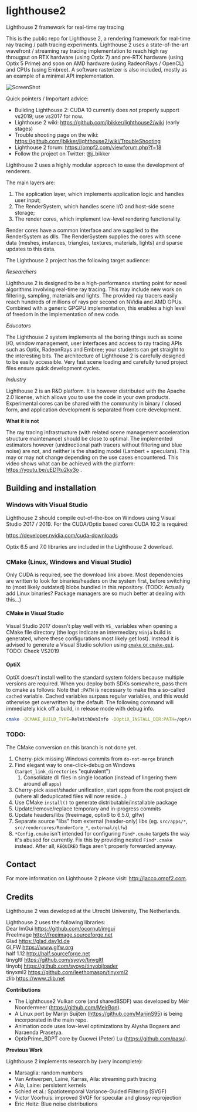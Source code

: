 # lighthouse2
Lighthouse 2 framework for real-time ray tracing

This is the public repo for Lighthouse 2, a rendering framework for real-time ray tracing / path tracing experiments.
Lighthouse 2 uses a state-of-the-art wavefront / streaming ray tracing implementation to reach high ray througput on RTX hardware
(using Optix 7) and pre-RTX hardware (using Optix 5 Prime) and soon on AMD hardware (using RadeonRays / OpenCL) and CPUs (using Embree).
A software rasterizer is also included, mostly as an example of a minimal API implementation.

![ScreenShot](/screenshots/lighthouse_cobra.png)

Quick pointers / Important advice:

* Building Lighthouse 2: CUDA 10 currently does *not* properly support vs2019; use vs2017 for now.
* Lighthouse 2 wiki: https://github.com/jbikker/lighthouse2/wiki (early stages)
* Trouble shooting page on the wiki: https://github.com/jbikker/lighthouse2/wiki/TroubleShooting
* Lighthouse 2 forum: https://ompf2.com/viewforum.php?f=18
* Follow the project on Twitter: @j_bikker

Lighthouse 2 uses a highly modular approach to ease the development of renderers.

The main layers are:

1. The application layer, which implements application logic and handles user input;
2. The RenderSystem, which handles scene I/O and host-side scene storage;
3. The render cores, which implement low-level rendering functionality.

Render cores have a common interface and are supplied to the RenderSystem as dlls. The RenderSystem supplies the cores with scene data
(meshes, instances, triangles, textures, materials, lights) and sparse updates to this data.

The Lighthouse 2 project has the following target audience:

*Researchers*

Lighthouse 2 is designed to be a high-performance starting point for novel algorithms involving real-time ray tracing. This may include
new work on filtering, sampling, materials and lights. The provided ray tracers easily reach hundreds of millions of rays per second
on NVidia and AMD GPUs. Combined with a generic GPGPU implementation, this enables a high level of freedom in the implementation of
new code.

*Educators*

The Lighthouse 2 system implements all the boring things such as scene I/O, window management, user interfaces and access to ray tracing
APIs such as Optix, RadeonRays and Embree; your students can get straight to the interesting bits. The architecture of Lighthouse 2 is
carefully designed to be easily accessible. Very fast scene loading and carefully tuned project files ensure quick development cycles.

*Industry*

Lighthouse 2 is an R&D platform. It is however distributed with the Apache 2.0 license, which allows you to use the code in your
own products. Experimental cores can be shared with the community in binary / closed form, and application development is separated
from core development.

<b>What it is not</b>

The ray tracing infrastructure (with related scene management acceleration structure maintenance) should be close to optimal. The implemented estimators however (unidirectional path tracers without filtering and blue noise) are not, and neither is the shading
model (Lambert + speculars). This may or may not change depending on the use cases encountered. This video shows what can be
achieved with the platform: https://youtu.be/uEDTtu2ky3o .

## Building and installation

### Windows with Visual Studio

Lighthouse 2 should compile out-of-the-box on Windows using Visual Studio 2017 / 2019. For the CUDA/Optix based cores CUDA 10.2 is required:

https://developer.nvidia.com/cuda-downloads

Optix 6.5 and 7.0 libraries are included in the Lighthouse 2 download.

### CMake (Linux, Windows and Visual Studio)
Only CUDA is required, see the download link above.
Most dependencies are written to look for binaries/headers on the system first, before switching to (most likely outdated) blobs bundled in this repository.
(TODO: Actually add Linux binaries? Package managers are so much better at dealing with this...)

#### CMake in Visual Studio
Visual Studio 2017 doesn't play well with `VS_` variables when opening a CMake file directory (the logs indicate an intermediary `Ninja` build is generated,
where these configurations most likely get lost). Instead it is advised to generate a Visual Studio solution using [`cmake` or `cmake-gui`](https://cmake.org/download/).
TODO: Check VS2019

#### OptiX
OptiX doesn't install well to the standard system folders because multiple versions are required. When you deploy both SDKs somewhere, pass them to cmake as follows:
Note that `:PATH` is necessary to make this a so-called `cached` variable. Cached variables surpass regular variables, and this would otherwise get overwritten by the default. The following command will immediately kick off a build, in release mode with debug info.

```sh
cmake -DCMAKE_BUILD_TYPE=RelWithDebInfo -DOptiX_INSTALL_DIR:PATH=/opt/optix-6 -DOptiX7_INSTALL_DIR:PATH=/opt/optix -B build && make -j$(nproc --all) -C build
```

### TODO:
The CMake conversion on this branch is not done yet.
1. Cherry-pick missing Windows commits from `do-not-merge` branch
2. Find elegant way to one-click-debug on Windows (`target_link_directories` "equivalent")
   1. Consolidate dll files in single location (instead of lingering them around all `apps`)
3. Cherry-pick asset/shader unification, start apps from the root project dir
   (where all deduplicated files will now reside...)
4. Use CMake `install()` to generate distributable/installable package
5. Update/remove/replace temporary and in-progress commits
6. Update headers/libs (freeimage, optix6 to 6.5.0, glfw)
7. Separate source "libs" from external (header-only) libs
   (eg. `src/apps/*`, `src/rendercores/RenderCore_*`, `external/glfw`)
8. `*Config.cmake` isn't intended for configuring `Find*.cmake` targets the way it's abused for currently. Fix this by providing nested `Find*.cmake` instead.
   After all, `REQUIRED` flags aren't properly forwarded anyway.

## Contact

For more information on Lighthouse 2 please visit: http://jacco.ompf2.com.

## Credits

Lighthouse 2 was developed at the Utrecht University, The Netherlands.

Lighthouse 2 uses the following libraries:<br>
Dear ImGui https://github.com/ocornut/imgui<br>
FreeImage http://freeimage.sourceforge.net<br>
Glad https://glad.dav1d.de<br>
GLFW https://www.glfw.org<br>
half 1.12 http://half.sourceforge.net<br>
tinygltf https://github.com/syoyo/tinygltf<br>
tinyobj https://github.com/syoyo/tinyobjloader<br>
tinyxml2 https://github.com/leethomason/tinyxml2<br>
zlib https://www.zlib.net

<b>Contributions</b>

* The Lighthouse2 Vulkan core (and sharedBSDF) was developed by Mèir Noordermeer (https://github.com/MeirBon).
* A Linux port by Marijn Suijten (https://github.com/MarijnS95) is being incorporated in the main repo.
* Animation code uses low-level optimizations by Alysha Bogaers and Naraenda Prasetya.
* OptixPrime_BDPT core by Guowei (Peter) Lu (https://github.com/pasu).

<b>Previous Work</b>

Lighthouse 2 implements research by (very incomplete):

* Marsaglia: random numbers
* Van Antwerpen, Laine, Karras, Aila: streaming path tracing
* Aila, Laine: persistent kernels
* Schied et al.: Spatiotemporal Variance-Guided Filtering (SVGF)
* Victor Voorhuis: improved SVGF for specular and glossy reprojection
* Eric Heitz: Blue noise distributions
